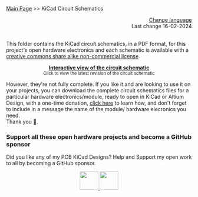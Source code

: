 [Main Page](https://github.com/aeonSolutions/AeonLabs-AI-Volvo-MKII-Open-Hardware/wiki)  >>  KiCad Circuit Schematics

<div align="right">
 <a href="https://github-com.translate.goog/aeonSolutions/AeonLabs-AI-Volvo-MKII-Open-Hardware/wiki?_x_tr_sl=en&_x_tr_tl=pt&_x_tr_hl=en&_x_tr_pto=wapp">Change language</a>  <br>
Last change 16-02-2024
</div>

<br>

This folder contains the KiCad circuit schematics, in a PDF format, for this project's open hardware electronics and each schematic is available with a [creative commons share alike non-commercial license](https://creativecommons.org/licenses/by-nc-sa/4.0/deed.en). 

<p align="center">
  <strong> <a href="https://aeonsolutions.github.io/portfolio/hardware_electronics/automotive/">Interactive view of the circuit schematic</a> </strong> <br>
 <sup>Click to view the latest revision of the circuit schematic</sup>
</p>

However, they're not fully complete. If you like it and are looking to use it on your projects, you can download the complete circuit schematics files for a particular hardware electronics/module, ready to open in KiCad or Altium Design,  with a one-time donation, [click here](https://github.com/sponsors/aeonSolutions) to learn how,  and don't forget to include in a message the name of the module/ hardware elecronics you need. <br> Thank you 🙏.


### Support all these open hardware projects and become a GitHub sponsor  
Did you like any of my PCB KiCad Designs? Help and Support my open work to all by becoming a GitHub sponsor.

<p align="center">
    <a href="https://github.com/aeonSolutions/PCB-Prototyping-Catalogue/blob/main/become_a_sponsor/aeonlabs-github-sponsorship-agreement.docx">
        <img height="50" src="https://github.com/aeonSolutions/PCB-Prototyping-Catalogue/blob/main/media/want_to_become_a_sponsor.png">
    </a>
    <a href="https://github.com/sponsors/aeonSolutions">
        <img height="50" src="https://github.com/aeonSolutions/PCB-Prototyping-Catalogue/blob/main/media/become_a_github_sponsor.png">
    </a>
</p>

# 
